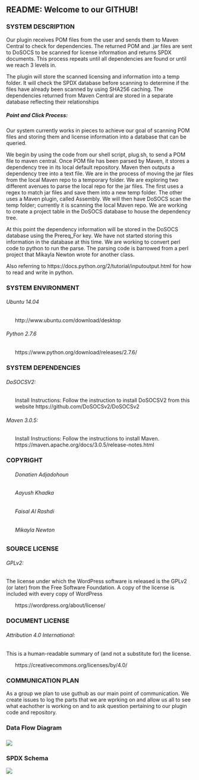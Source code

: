<h2>README: Welcome to our GITHUB!</h2>

<h3>SYSTEM DESCRIPTION</h3> 
  <p>Our plugin receives POM files from the user and sends them to Maven Central to check for dependencies. The returned POM and .jar files are sent to DoSOCS to be scanned for license information and returns SPDX documents. This process repeats until all dependencies are found or until we reach 3 levels in.</p>

<p>The plugin will store the scanned licensing and  information into a temp folder. It will check the SPDX database before scanning to determine if the files have already been scanned by using SHA256 caching. The dependencies returned from Maven Central are stored in a separate database reflecting their relationships</p> 

<h5>Point and Click Process:</h5>
<p>Our system currently works in pieces to achieve our goal of scanning POM files and storing them and license information into a database that can be queried. </p>

<p>We begin by using the code from our shell script, plug.sh, to send a POM file to maven central. Once POM file has been parsed by Maven, it stores a dependency tree in its local default repository.  Maven then outputs a dependency tree into a text file. We are in the process of moving the jar files from the local Maven repo to a temporary folder. We are exploring two different avenues to parse the local repo for the jar files. The first uses a regex to match jar files and save them into a new temp folder. The other uses a Maven plugin, called Assembly. We will then have DoSOCS scan the temp folder; currently it is scanning the local Maven repo. We are working to create a project table in the DoSOCS database to house the dependency tree.</p>

<p>At this point the dependency information will be stored in the DoSOCS database using the Prereq_For key. We have not started storing this information in the database at this time. We are working to convert perl code to python to run the parse. The parsing code is barrowed from a perl project that Mikayla Newton wrote for another class. </p>

<p>Also referring to https://docs.python.org/2/tutorial/inputoutput.html for how to read and write in python.</p>

  
<h3>SYSTEM ENVIRONMENT</h3>
 <h6>Ubuntu 14.04</h6>
  <ul><p>http://www.ubuntu.com/download/desktop </p></ul>
 <h6>Python 2.7.6</h6>
    <ul><p>https://www.python.org/download/releases/2.7.6/</p></ul>
 
 <h3>SYSTEM DEPENDENCIES</h3>
 <h6>DoSOCSV2:</h6>
   <ul><p>Install Instructions:  Follow the instruction to install DoSOCSV2 from this website              https://github.com/DoSOCSv2/DoSOCSv2</p></ul>
 <h6>Maven 3.0.5:</h6>
   <ul><p>Install Instructions: Follow the instructions to install Maven. https://maven.apache.org/docs/3.0.5/release-notes.html</p></ul>
  
<h3>COPYRIGHT</h3>
  <ul><h6>Donatien Adjadohoun</h6></ul>
  <ul><h6>Aayush Khadka</h6></ul>
  <ul><h6>Faisal Al Rashdi</h6></ul>
  <ul><h6>Mikayla Newton</h6></ul>
  
<h3>SOURCE LICENSE</h3>
   <h6>GPLv2:</h6> <p>The license under which the WordPress software is released is the GPLv2 (or later) from the Free Software           Foundation. A copy of the license is included with every copy of WordPress</p>
  <ul>https://wordpress.org/about/license/</ul>
  
<h3>DOCUMENT LICENSE</h3>
  <h6>Attribution 4.0 International:</h6> <p>This is a human-readable summary of (and not a substitute for) the license.</p>
  <ul> https://creativecommons.org/licenses/by/4.0/</ul>
  
<h3>COMMUNICATION PLAN</h3>

  <p>As a group we plan to use guthub as our main point of communication. We create issues to log the parts that we are wprking on and   allow us all to see what eachother is working on and to ask question pertaining to our plugin code and repository.</p>

<h3>Data Flow Diagram<h3>
<img src = "https://cloud.githubusercontent.com/assets/16999040/13827518/e8709da6-eb8a-11e5-9101-9771e458876d.png"></img>

<h3> SPDX Schema </h3>
<img src = "https://cloud.githubusercontent.com/assets/16908431/13798237/3d7990c2-eae2-11e5-8b4a-361832e60f8e.PNG"></img>
